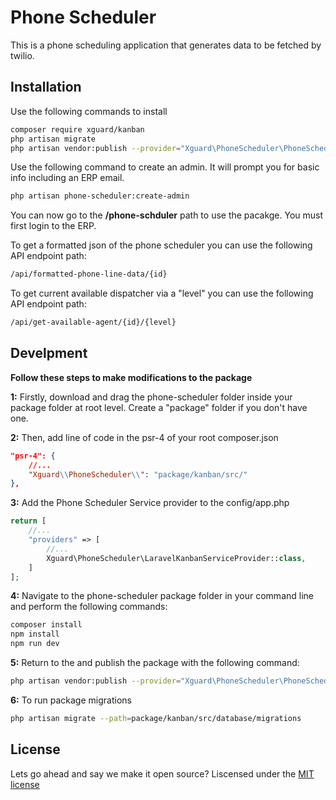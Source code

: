 # Phone Scheduler

This is a phone scheduling application that generates data to be fetched by twilio. 

## Installation

Use the following commands to install

```bash
composer require xguard/kanban
php artisan migrate
php artisan vendor:publish --provider="Xguard\PhoneScheduler\PhoneSchedulerServiceProvider" --force
```
Use the following command to create an admin. It will prompt you for basic info including an ERP email.

```bash
php artisan phone-scheduler:create-admin
```
You can now go to the **/phone-schduler** path to use the pacakge. You must first login to the ERP. 

To get a formatted json of the phone scheduler you can use the following API endpoint path:

```bash
/api/formatted-phone-line-data/{id}
```
To get current available dispatcher via a "level" you can use the following API endpoint path:

```bash
/api/get-available-agent/{id}/{level}
```


## Develpment 

**Follow these steps to make modifications to the package**

**1:** Firstly, download and drag the phone-scheduler folder inside your package folder at root level. 
Create a "package" folder if you don't have one.


**2:** Then, add line of code in the psr-4 of your root composer.json
```json
"psr-4": {
    //...
    "Xguard\\PhoneScheduler\\": "package/kanban/src/"
},
```
**3:** Add the Phone Scheduler Service provider to the config/app.php

```php
return [
    //...
    "providers" => [
        //...
        Xguard\PhoneScheduler\LaravelKanbanServiceProvider::class,
    ]
];

```

**4:** Navigate to the phone-scheduler package folder in your command line and perform the following commands:
```bash
composer install
npm install
npm run dev
```

**5:** Return to the  and publish the package with the following command:
```bash
php artisan vendor:publish --provider="Xguard\PhoneScheduler\PhoneSchedulerServiceProvider" --force
```

**6:** To run package migrations
```bash
php artisan migrate --path=package/kanban/src/database/migrations
```



## License
Lets go ahead and say we make it open source? Liscensed under the [MIT license](https://choosealicense.com/licenses/mit/)

